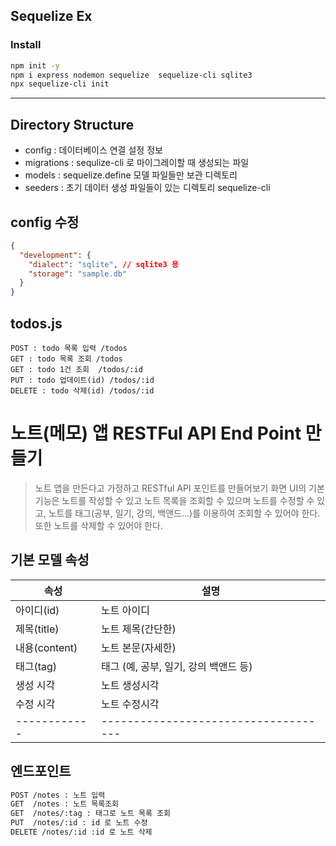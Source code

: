 ## Sequelize Ex

### Install

```bash
npm init -y
npm i express nodemon sequelize  sequelize-cli sqlite3
npx sequelize-cli init

```

---

## Directory Structure

- config : 데이터베이스 연결 설정 정보
- migrations : sequlize-cli 로 마이그레이할 때 생성되는 파일
- models : sequelize.define 모델 파일들만 보관 디렉토리
- seeders : 초기 데이터 생성 파일들이 있는 디렉토리 sequelize-cli

## config 수정

```json
{
  "development": {
    "dialect": "sqlite", // sqlite3 용
    "storage": "sample.db"
  }
}
```

## todos.js
```
POST : todo 목록 입력 /todos
GET : todo 목록 조회 /todos
GET : todo 1건 조회  /todos/:id
PUT : todo 업데이트(id) /todos/:id
DELETE : todo 삭제(id) /todos/:id
```

# 노트(메모) 앱 RESTFul API End Point 만들기

> 노트 앱을 만든다고 가정하고 RESTful API 포인트를 만들어보기
> 화면 UI의 기본 기능은 노트를 작성할 수 있고
> 노트 목록을 조회할 수 있으며
> 노트를 수정할 수 있고,
> 노트를 태그(공부, 일기, 강의, 백앤드...)를 이용하여 조회할 수 있어야 한다.
> 또한 노트를 삭제할 수 있어야 한다.

## 기본 모델 속성

| 속성          | 설명                                  |
| ------------ | ------------------------------------ |
| 아이디(id)     | 노트 아이디                             |
| 제목(title)   | 노트 제목(간단한)                        |
| 내용(content) | 노트 본문(자세한)                        |
| 태그(tag)     | 태그 (예, 공부, 일기, 강의 백앤드 등)       |
| 생성 시각      | 노트 생성시각                           |
| 수정 시각      | 노트 수정시각                           |
| ------------ | ------------------------------------ |

## 엔드포인트

```bash
POST /notes : 노트 입력
GET  /notes : 노트 목록조회
GET  /notes/:tag : 태그로 노트 목록 조회
PUT  /notes/:id : id 로 노트 수정
DELETE /notes/:id :id 로 노트 삭제
```
